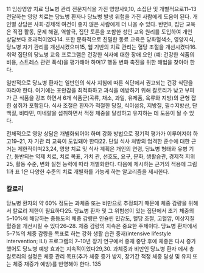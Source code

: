 11 임상영양 치료
당뇨병 관리 전문지식을 가진 영양사9,10, 소집단 및 개별적으로11–13 전달하는 영양 치료는 당뇨병 환자나 당뇨병 발생 위험을 가진 사람에게 도움이 된다. 개인별 상담은 사회·경제적 여건이 좋지 않은 사람에게 더 나을 수 있다. 반면8, 집단 교육은 직접 활동, 문제 해결, 역할극, 집단 토론을 포함한 성인 교육 원리를 도입하여 개인 상담보다 효과적이었다14. 또한 문화적으로 친밀한 동료 교육은 당화혈색소, 영양지식, 당뇨병 자기 관리를 개선시켰으며15, 웹 기반의 치료 관리는 혈당 조절을 개선시켰다16. 취약 집단의 당뇨병 교육 프로그램은 건강한 식사에 대한 장애 요인 (예: 건강한 식품의 비용, 스트레스 관련 폭식)을 평가해야 하며17 행동 변화 촉진을 위한 해법을 찾아야 한다.

일반적으로 당뇨병 환자는 일반인의 식사 지침에 따른 식단에서 권고되는 건강 식단을 따라야 한다. 여기에는 포만감을 최적화하고 과식을 예방하기 위해 칼로리가 낮고 부피가 큰 식품을 강조 하면서 6개 식품군(곡류, 채소, 과일, 유제품, 육류와 지방)의 균형 잡힌 섭취가 포함된다. 식사 조절은 환자가 적절한 당질, 식이섬유, 지방질, 필수지방산, 단백질, 비타민, 미네랄을 섭취하면서 적정 체중을 달성하고 유지하는 데 도움이 될 수 있다.

전체적으로 영양 상담은 개별화되어야 하며 강화 방법으로 정기적 평가가 이루어져야 하고19–21, 자 기관 리 교육이 도입돼야 한다22. 단일 식사 처방의 엄격한 준수에 대한 근거는 제한적이며23,24, 영양 치료 및 식사 계획은 개인의 연령, 당뇨병 형태와 유병 기간, 동반되는 약제 치료, 치료 목표, 가치 관, 선호도, 요구, 문화, 생활습관, 경제적 지위25, 활동 수준, 변화 실천 능력에 따라 개별화한다. 다음에 제시하는 근거의 적용에 그림 1과 표 1은 다양한 수준의 치료 개별화를 가능케 하는 알고리즘을 제시한다.

### 칼로리
당뇨병 환자의 약 60% 정도는 과체중 또는 비만으로 추정되기 때문에 체중 감량을 위해서 칼로리 제한이 필요하다25. 당뇨병 환자 및 그 위험성이 있는 집단에서 초기 체중의 5–10%에 해당하는 중등도의 체중 감량은 인슐린 민감도, 혈당 조절, 고혈압, 이상지질혈증을 개선시킬 수 있다26–28. 체중 감량의 지속은 중요한 주제이다. 당뇨병 환자에서 5–7%의 체중 감량을 목표로 하는 강화 생활 습관 중재(intensive lifestyle intervention; ILI) 프로그램의 7–10년 장기 연구에서 중재 중단 후에 체중은 다시 증가했어도 당뇨병 예방 효과는 지속적이었다29,30. 과체중과 비만인 당뇨병 환자 에서 총 칼로리의 설정은 체중 관리 목표(추가 체중 증가 방지, 장기간 적정 체중 달성 및 유지 또는 체중 재증가 예방)를 반영해야 한다.
<PAGE>135